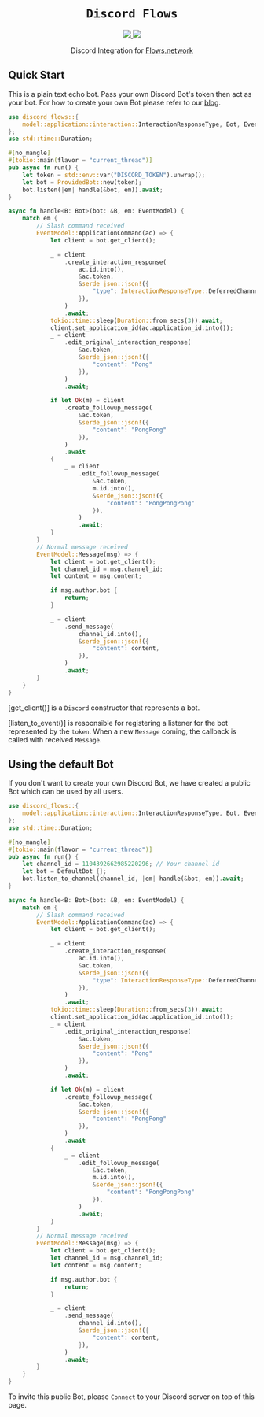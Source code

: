 <div align="center">
  <h1><code>Discord Flows</code></h1>
  <a href="https://docs.rs/discord-flows/">
    <img src="https://docs.rs/discord-flows/badge.svg">
  </a>
  <a href="https://crates.io/crates/discord-flows">
    <img src="https://img.shields.io/crates/v/discord-flows.svg">
  </a>

  Discord Integration for [Flows.network](https://flows.network)
</div>

## Quick Start

This is a plain text echo bot. Pass your own Discord Bot's token then act
as your bot. For how to create your own Bot please refer to our [blog](https://flows.network/blog/discord-chat-bot-guide).

```rust
use discord_flows::{
    model::application::interaction::InteractionResponseType, Bot, EventModel, ProvidedBot,
};
use std::time::Duration;

#[no_mangle]
#[tokio::main(flavor = "current_thread")]
pub async fn run() {
    let token = std::env::var("DISCORD_TOKEN").unwrap();
    let bot = ProvidedBot::new(token);
    bot.listen(|em| handle(&bot, em)).await;
}

async fn handle<B: Bot>(bot: &B, em: EventModel) {
    match em {
        // Slash command received
        EventModel::ApplicationCommand(ac) => {
            let client = bot.get_client();

            _ = client
                .create_interaction_response(
                    ac.id.into(),
                    &ac.token,
                    &serde_json::json!({
                        "type": InteractionResponseType::DeferredChannelMessageWithSource as u8,
                    }),
                )
                .await;
            tokio::time::sleep(Duration::from_secs(3)).await;
            client.set_application_id(ac.application_id.into());
            _ = client
                .edit_original_interaction_response(
                    &ac.token,
                    &serde_json::json!({
                        "content": "Pong"
                    }),
                )
                .await;

            if let Ok(m) = client
                .create_followup_message(
                    &ac.token,
                    &serde_json::json!({
                        "content": "PongPong"
                    }),
                )
                .await
            {
                _ = client
                    .edit_followup_message(
                        &ac.token,
                        m.id.into(),
                        &serde_json::json!({
                            "content": "PongPongPong"
                        }),
                    )
                    .await;
            }
        }
        // Normal message received
        EventModel::Message(msg) => {
            let client = bot.get_client();
            let channel_id = msg.channel_id;
            let content = msg.content;

            if msg.author.bot {
                return;
            }

            _ = client
                .send_message(
                    channel_id.into(),
                    &serde_json::json!({
                        "content": content,
                    }),
                )
                .await;
        }
    }
}
```

[get_client()] is a `Discord` constructor that represents a bot.

[listen_to_event()] is responsible for registering a listener for the bot
represented by the `token`. When a new `Message` coming, the callback
is called with received `Message`.


## Using the default Bot
If you don't want to create your own Discord Bot, we have created a public Bot which can be used by all users.

```rust
use discord_flows::{
    model::application::interaction::InteractionResponseType, Bot, EventModel, DefaultBot,
};
use std::time::Duration;

#[no_mangle]
#[tokio::main(flavor = "current_thread")]
pub async fn run() {
    let channel_id = 1104392662985220296; // Your channel id
    let bot = DefaultBot {};
    bot.listen_to_channel(channel_id, |em| handle(&bot, em)).await;
}

async fn handle<B: Bot>(bot: &B, em: EventModel) {
    match em {
        // Slash command received
        EventModel::ApplicationCommand(ac) => {
            let client = bot.get_client();

            _ = client
                .create_interaction_response(
                    ac.id.into(),
                    &ac.token,
                    &serde_json::json!({
                        "type": InteractionResponseType::DeferredChannelMessageWithSource as u8,
                    }),
                )
                .await;
            tokio::time::sleep(Duration::from_secs(3)).await;
            client.set_application_id(ac.application_id.into());
            _ = client
                .edit_original_interaction_response(
                    &ac.token,
                    &serde_json::json!({
                        "content": "Pong"
                    }),
                )
                .await;

            if let Ok(m) = client
                .create_followup_message(
                    &ac.token,
                    &serde_json::json!({
                        "content": "PongPong"
                    }),
                )
                .await
            {
                _ = client
                    .edit_followup_message(
                        &ac.token,
                        m.id.into(),
                        &serde_json::json!({
                            "content": "PongPongPong"
                        }),
                    )
                    .await;
            }
        }
        // Normal message received
        EventModel::Message(msg) => {
            let client = bot.get_client();
            let channel_id = msg.channel_id;
            let content = msg.content;

            if msg.author.bot {
                return;
            }

            _ = client
                .send_message(
                    channel_id.into(),
                    &serde_json::json!({
                        "content": content,
                    }),
                )
                .await;
        }
    }
}
```

To invite this public Bot, please `Connect` to your Discord server on top of this page.
